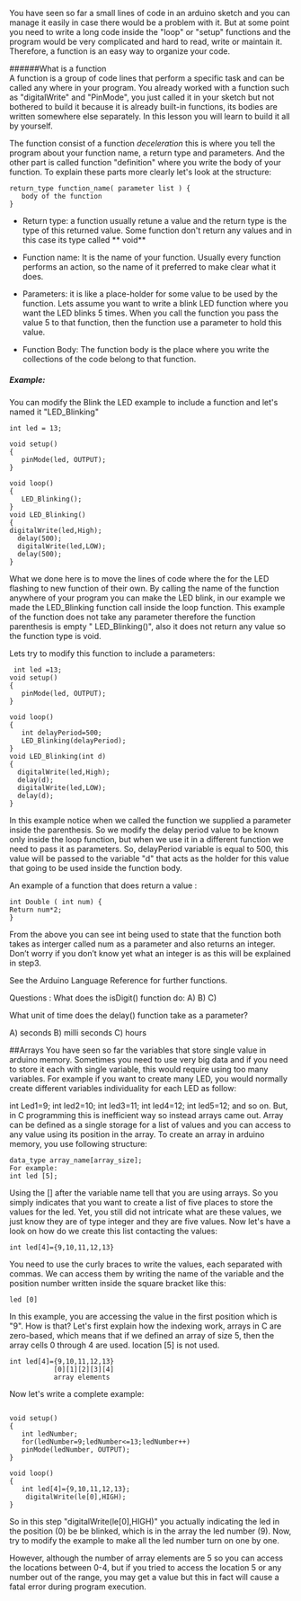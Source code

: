You have seen so far a small lines of code in an arduino sketch and you can manage it easily in case there would be a problem with it. But at some point you need to write a long code inside the "loop" or "setup" functions and the program would be very complicated and hard to read, write or maintain it. Therefore, a function is an easy way to organize your code. 

######What is a function  
A function is a group of code lines that perform a specific task and can be called any where in your program. You already worked with a function such as "digitalWrite" and "PinMode", you just called it in your sketch but not bothered to build it because it is already built-in functions, its bodies are written somewhere else separately. In this lesson you will learn to build it all by yourself. 

The function consist of a function *deceleration* this is where you tell the program about your function name, a return type and parameters. 
And the other part is called function "definition" where you write the body of your function.
To explain these parts more clearly let's look at the structure:

```
return_type function_name( parameter list ) {
   body of the function
}
```
* Return type: a function usually retune a value and the return type is the type of this returned value. Some function don't return any values and in this case its type called ** void**  
* Function name: It is the name of your function. Usually every function performs an action, so the name of it preferred to make clear what it does. 
* Parameters: it is like a place-holder for some value to be used by the function. Lets assume you want to write a blink LED function where you want the LED blinks 5 times. When you call the function you pass the value 5 to that function, then the function use a parameter to hold this value.

* Function Body: The function body is the place where you write the collections of the code belong to that function.
##### Example: 
You can modify the Blink the LED example to include a function and let's named it "LED_Blinking"

```
int led = 13;

void setup()
{
   pinMode(led, OUTPUT);
}

void loop()
{
   LED_Blinking();
}
void LED_Blinking()
{
digitalWrite(led,High);
  delay(500);
  digitalWrite(led,LOW);
  delay(500);
}
```
What we done here is to move the lines of code where the for the LED flashing to new function of their own. By calling the name of the function anywhere of your program you can make the LED blink, in our example we made the LED_Blinking function call inside the loop function. This example of the function does not take any parameter therefore the function parenthesis is empty " LED_Blinking()", also it does not return any value so the function type is void. 

Lets try to modify this function to include a parameters: 

```
 int led =13;
void setup()
{
   pinMode(led, OUTPUT);
}

void loop()
{
   int delayPeriod=500;
   LED_Blinking(delayPeriod);
}
void LED_Blinking(int d)
{
  digitalWrite(led,High);
  delay(d);
  digitalWrite(led,LOW);
  delay(d);
}
```
In this example notice when we called the function we supplied a parameter inside the parenthesis. So we modify the delay period value to be known only inside the loop function, but when we use it in a different function we need to pass it as parameters. So, delayPeriod variable is equal to 500, this value will be passed to the variable "d" that acts as the holder for this value that going to be used inside the function body.

An example of a function that does return a value :

```
int Double ( int num) {
Return num*2;
} 
```
From the above you can see int being used to state that the function both takes as interger called num as a parameter and also returns an integer. Don’t worry if you don’t know yet what an integer is as this will be explained in step3. 

See the Arduino Language Reference for further functions.

Questions :
What does the isDigit() function do:
A)
B)
C)

What unit of time does the delay() function take as a parameter?

A) seconds 
B) milli seconds
C) hours 




##Arrays
You have seen so far the variables that store single value in arduino memory. Sometimes you need to use very big data and if you need to store it each with single variable, this would require using too many variables. For example if you want to create many LED, you would normally create different variables individuality for each LED as follow:

int Led1=9;
int led2=10;
int led3=11;
int led4=12; 
int led5=12;
and so on.
But, in C programming this is inefficient way so instead arrays came out. Array can be defined as a single storage for a list of values and you can access to any value using its position in the array.
To create an array in arduino memory, you use following structure:

```
data_type array_name[array_size];
For example:
int led [5];
```
Using the [] after the variable name tell that you are using arrays. So you simply indicates that you want to create a list of five places to store the values for the led. Yet, you still did not intricate what are these values, we just know they are of type integer and they are five values. 
Now let's have a look on how do we create this list contacting the values:

```
int led[4]={9,10,11,12,13}
```
You need to use the curly braces to write the values, each separated with commas. We can access them by writing the name of the variable and the position number written inside the square bracket like this:

```
led [0]
``` 
In this example, you are accessing the value in the first position which is "9". How is that? 
Let's first explain how the indexing work, arrays in C are zero-based, which means that if we defined an array of size 5, then the array cells 0 through 4 are used. location [5] is not used.

```
int led[4]={9,10,11,12,13}
           [0][1][2][3][4]
           array elements
```

Now let's write a complete example:

```

void setup()
{
   int ledNumber;
   for(ledNumber=9;ledNumber<=13;ledNumber++)
   pinMode(ledNumber, OUTPUT);
}

void loop()
{
   int led[4]={9,10,11,12,13};
    digitalWrite(le[0],HIGH);
}
```

So in this step "digitalWrite(le[0],HIGH)" you actually indicating the led in the position (0) be be blinked, which is in the array the led number (9). Now, try to modify the example to make all the led number turn on one by one.

However, although the number of array elements are 5 so you can access the locations between 0-4, but if you tried to access the location 5 or any number out of the range, you may get a value but this in fact will cause a fatal error during program execution. 

